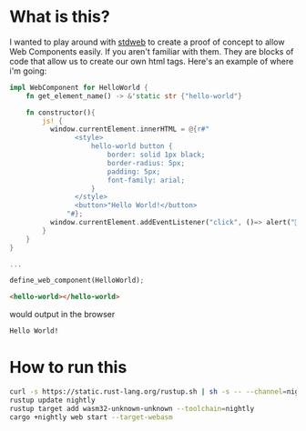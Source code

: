 # What is this?

I wanted to play around with [stdweb](https://github.com/koute/stdweb) to create a proof of concept to allow Web Components easily. If you aren't familiar with them. They are blocks of code that allow us to create our own html tags. Here's an example of where i'm going:

```rust
impl WebComponent for HelloWorld {
    fn get_element_name() -> &'static str {"hello-world"}

    fn constructor(){
        js! {
          window.currentElement.innerHTML = @{r#"
                <style>
                    hello-world button {
                        border: solid 1px black;
                        border-radius: 5px;
                        padding: 5px;
                        font-family: arial;
                    }
                </style>
                <button>"Hello World!</button>
              "#};
          window.currentElement.addEventListener("click", ()=> alert("🎉🎉🎉"))
        }
    }
}

...

define_web_component(HelloWorld);
```

```html
<hello-world></hello-world>
```

would output in the browser

```html
Hello World!
```

# How to run this

```bash
curl -s https://static.rust-lang.org/rustup.sh | sh -s -- --channel=nightly
rustup update nightly
rustup target add wasm32-unknown-unknown --toolchain=nightly
cargo +nightly web start --target-webasm
```

